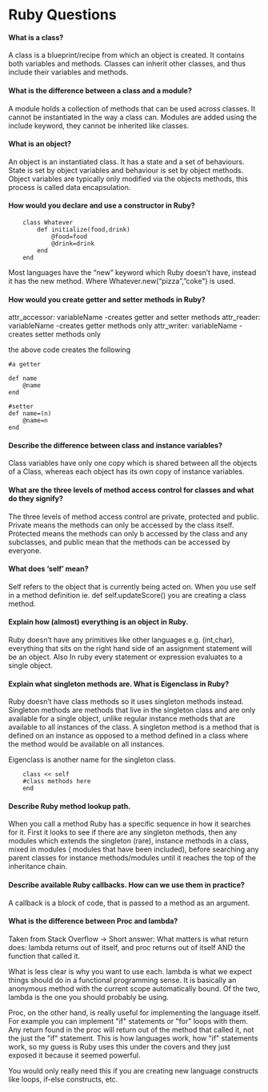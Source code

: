 
# Ruby Questions

#### What is a class?

A class is a blueprint/recipe from which an object is created. It contains both variables and methods. Classes can inherit other classes, and thus include their variables and methods. 

#### What is the difference between a class and a module?

A module holds a collection of methods that can be used across classes. It cannot be instantiated in the way a class can. Modules are added using the include keyword,
they cannot be inherited like classes.

#### What is an object?

An object is an instantiated class. It has a state and a set of behaviours. State is set by object variables and behaviour is set by object methods. Object variables are typically only modified via the objects methods, this process is called data encapsulation. 

#### How would you declare and use a constructor in Ruby?

```
	class Whatever
		def initialize(food,drink)
			@food=food
			@drink=drink
		end
	end
```		

Most languages have the “new” keyword which Ruby doesn’t have, instead it has the new method. Where Whatever.new(“pizza”,”coke") is used. 

#### How would you create getter and setter methods in Ruby?

attr_accessor:  variableName -creates getter and setter methods
attr_reader: variableName -creates getter methods only
attr_writer:  variableName -creates setter methods only

the above code creates the following
```
#a getter

def name
	@name
end

#setter
def name=(n)
	@name=n
end
```


#### Describe the difference between class and instance variables?

Class variables have only one copy which is shared between all the objects of a Class, whereas each object has its own copy of instance variables. 

#### What are the three levels of method access control for classes and what do they signify?

The three levels of method access control are private, protected and public. Private means the methods can only be accessed by the class itself. Protected means the methods can only b accessed by the class and any subclasses, and public mean that the methods can be accessed by everyone.

#### What does ‘self’ mean?

Self refers to the object that is currently being acted on. When you use self in a method definition ie. def self.updateScore() you are creating a class method. 

#### Explain how (almost) everything is an object in Ruby.

Ruby doesn’t have any primitives like other languages e.g. (int,char), everything that sits on the right hand side of an assignment statement will be an object. Also In ruby every statement or expression evaluates to a single object.

#### Explain what singleton methods are. What is Eigenclass in Ruby?


Ruby doesn’t have class methods so it uses singleton methods instead. Singleton methods are methods that live in the singleton class and are only available for a single object, unlike regular instance methods that are available to all instances of the class. A singleton method is a method that is defined on an instance as opposed to a method defined in a class where the method would be available on all instances.

Eigenclass is another name for the singleton class. 
```
	class << self
	#class methods here
	end
```


#### Describe Ruby method lookup path.

When you call a method Ruby has a specific sequence in how it searches for it.
First it looks to see if there are any singleton methods, then any modules which extends the singleton (rare), instance methods in a class, mixed in modules ( modules that have been included), before searching any parent classes for instance methods/modules until it reaches the top of the inheritance chain.

#### Describe available Ruby callbacks. How can we use them in practice?

A callback is a block of code, that is passed to a method as an argument. 

#### What is the difference between Proc and lambda?

Taken from Stack Overflow -> Short answer: What matters is what return does: lambda returns out of itself, and proc returns out of itself AND the function that called it.

What is less clear is why you want to use each. lambda is what we expect things should do in a functional programming sense. It is basically an anonymous method with the current scope automatically bound. Of the two, lambda is the one you should probably be using.

Proc, on the other hand, is really useful for implementing the language itself. For example you can implement "if" statements or "for" loops with them. Any return found in the proc will return out of the method that called it, not the just the "if" statement. This is how languages work, how "if" statements work, so my guess is Ruby uses this under the covers and they just exposed it because it seemed powerful.

You would only really need this if you are creating new language constructs like loops, if-else constructs, etc.








